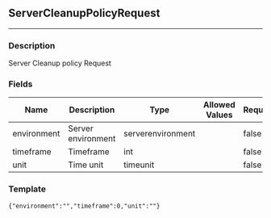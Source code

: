 ## ServerCleanupPolicyRequest
---
### Description
Server Cleanup policy Request
### Fields
| Name | Description | Type | Allowed Values | Required |
| ---- | ----------- | ---- | -------------- | -------- |
| environment | Server environment | serverenvironment |  | false |
| timeframe | Timeframe | int |  | false |
| unit | Time unit | timeunit |  | false |
### Template
```
{"environment":"","timeframe":0,"unit":""}
```
